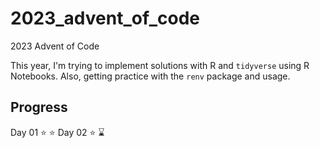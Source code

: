 # 2023_advent_of_code
2023 Advent of Code 

This year, I'm trying to implement solutions with R and `tidyverse` using R Notebooks. Also, getting practice with the `renv` package and usage.

## Progress
Day 01  :star: :star:
Day 02  :star: :hourglass:

